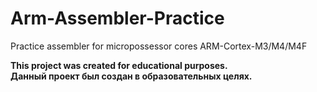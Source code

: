 # Arm-Assembler-Practice
Practice assembler for micropossessor cores ARM-Cortex-M3/M4/M4F

**This project was created for educational purposes.**  
**Данный проект был создан в образовательных целях.**
